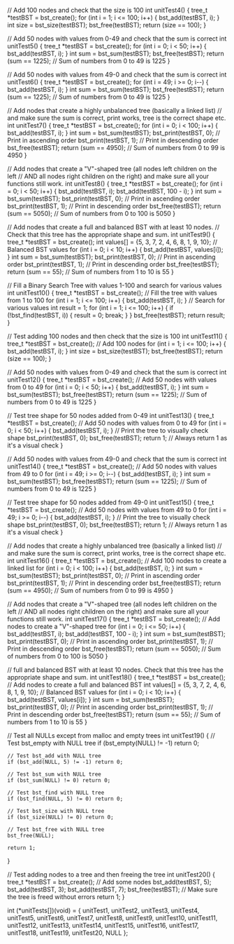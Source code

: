 // Add 100 nodes and check that the size is 100
int unitTest4() {
    tree_t *testBST = bst_create();
    for (int i = 1; i <= 100; i++) {
        bst_add(testBST, i);
    }
    int size = bst_size(testBST);
    bst_free(testBST);
    return (size == 100);
}

// Add 50 nodes with values from 0-49 and check that the sum is correct
int unitTest5() {
    tree_t *testBST = bst_create();
    for (int i = 0; i < 50; i++) {
        bst_add(testBST, i);
    }
    int sum = bst_sum(testBST);
    bst_free(testBST);
    return (sum == 1225); // Sum of numbers from 0 to 49 is 1225
}

// Add 50 nodes with values from 49-0 and check that the sum is correct
int unitTest6() {
    tree_t *testBST = bst_create();
    for (int i = 49; i >= 0; i--) {
        bst_add(testBST, i);
    }
    int sum = bst_sum(testBST);
    bst_free(testBST);
    return (sum == 1225); // Sum of numbers from 0 to 49 is 1225
}

// Add nodes that create a highly unbalanced tree (basically a linked list)
// and make sure the sum is correct, print works, tree is the correct shape etc.
int unitTest7() {
    tree_t *testBST = bst_create();
    for (int i = 0; i < 100; i++) {
        bst_add(testBST, i);
    }
    int sum = bst_sum(testBST);
    bst_print(testBST, 0); // Print in ascending order
    bst_print(testBST, 1); // Print in descending order
    bst_free(testBST);
    return (sum == 4950); // Sum of numbers from 0 to 99 is 4950
}

// Add nodes that create a "V"-shaped tree (all nodes left children on the left 
// AND all nodes right children on the right) and make sure all your functions still work.
int unitTest8() {
    tree_t *testBST = bst_create();
    for (int i = 0; i < 50; i++) {
        bst_add(testBST, i);
        bst_add(testBST, 100 - i);
    }
    int sum = bst_sum(testBST);
    bst_print(testBST, 0); // Print in ascending order
    bst_print(testBST, 1); // Print in descending order
    bst_free(testBST);
    return (sum == 5050); // Sum of numbers from 0 to 100 is 5050
}

// Add nodes that create a full and balanced BST with at least 10 nodes.
// Check that this tree has the appropriate shape and sum.
int unitTest9() {
    tree_t *testBST = bst_create();
    int values[] = {5, 3, 7, 2, 4, 6, 8, 1, 9, 10}; // Balanced BST values
    for (int i = 0; i < 10; i++) {
        bst_add(testBST, values[i]);
    }
    int sum = bst_sum(testBST);
    bst_print(testBST, 0); // Print in ascending order
    bst_print(testBST, 1); // Print in descending order
    bst_free(testBST);
    return (sum == 55); // Sum of numbers from 1 to 10 is 55
}

// Fill a Binary Search Tree with values 1-100 and search for various values
int unitTest10() {
    tree_t *testBST = bst_create();
    // Fill the tree with values from 1 to 100
    for (int i = 1; i <= 100; i++) {
        bst_add(testBST, i);
    }
    // Search for various values
    int result = 1;
    for (int i = 1; i <= 100; i++) {
        if (!bst_find(testBST, i)) {
            result = 0;
            break;
        }
    }
    bst_free(testBST);
    return result;
}

// Test adding 100 nodes and then check that the size is 100
int unitTest11() {
    tree_t *testBST = bst_create();
    // Add 100 nodes
    for (int i = 1; i <= 100; i++) {
        bst_add(testBST, i);
    }
    int size = bst_size(testBST);
    bst_free(testBST);
    return (size == 100);
}

// Add 50 nodes with values from 0-49 and check that the sum is correct
int unitTest12() {
    tree_t *testBST = bst_create();
    // Add 50 nodes with values from 0 to 49
    for (int i = 0; i < 50; i++) {
        bst_add(testBST, i);
    }
    int sum = bst_sum(testBST);
    bst_free(testBST);
    return (sum == 1225); // Sum of numbers from 0 to 49 is 1225
}

// Test tree shape for 50 nodes added from 0-49
int unitTest13() {
    tree_t *testBST = bst_create();
    // Add 50 nodes with values from 0 to 49
    for (int i = 0; i < 50; i++) {
        bst_add(testBST, i);
    }
    // Print the tree to visually check shape
    bst_print(testBST, 0);
    bst_free(testBST);
    return 1; // Always return 1 as it's a visual check
}

// Add 50 nodes with values from 49-0 and check that the sum is correct
int unitTest14() {
    tree_t *testBST = bst_create();
    // Add 50 nodes with values from 49 to 0
    for (int i = 49; i >= 0; i--) {
        bst_add(testBST, i);
    }
    int sum = bst_sum(testBST);
    bst_free(testBST);
    return (sum == 1225); // Sum of numbers from 0 to 49 is 1225
}

// Test tree shape for 50 nodes added from 49-0
int unitTest15() {
    tree_t *testBST = bst_create();
    // Add 50 nodes with values from 49 to 0
    for (int i = 49; i >= 0; i--) {
        bst_add(testBST, i);
    }
    // Print the tree to visually check shape
    bst_print(testBST, 0);
    bst_free(testBST);
    return 1; // Always return 1 as it's a visual check
}

// Add nodes that create a highly unbalanced tree (basically a linked list)
// and make sure the sum is correct, print works, tree is the correct shape etc.
int unitTest16() {
    tree_t *testBST = bst_create();
    // Add 100 nodes to create a linked list
    for (int i = 0; i < 100; i++) {
        bst_add(testBST, i);
    }
    int sum = bst_sum(testBST);
    bst_print(testBST, 0); // Print in ascending order
    bst_print(testBST, 1); // Print in descending order
    bst_free(testBST);
    return (sum == 4950); // Sum of numbers from 0 to 99 is 4950
}

// Add nodes that create a "V"-shaped tree (all nodes left children on the left 
// AND all nodes right children on the right) and make sure all your functions still work.
int unitTest17() {
    tree_t *testBST = bst_create();
    // Add nodes to create a "V"-shaped tree
    for (int i = 0; i <= 50; i++) {
        bst_add(testBST, i);
        bst_add(testBST, 100 - i);
    }
    int sum = bst_sum(testBST);
    bst_print(testBST, 0); // Print in ascending order
    bst_print(testBST, 1); // Print in descending order
    bst_free(testBST);
    return (sum == 5050); // Sum of numbers from 0 to 100 is 5050
}

// full and balanced BST with at least 10 nodes. Check that this tree has the appropriate shape and sum.
int unitTest18() {
    tree_t *testBST = bst_create();
    // Add nodes to create a full and balanced BST
    int values[] = {5, 3, 7, 2, 4, 6, 8, 1, 9, 10}; // Balanced BST values
    for (int i = 0; i < 10; i++) {
        bst_add(testBST, values[i]);
    }
    int sum = bst_sum(testBST);
    bst_print(testBST, 0); // Print in ascending order
    bst_print(testBST, 1); // Print in descending order
    bst_free(testBST);
    return (sum == 55); // Sum of numbers from 1 to 10 is 55
}

// Test all NULLs except from malloc and empty trees
int unitTest19() {
    // Test bst_empty with NULL tree
    if (bst_empty(NULL) != -1) return 0;

    // Test bst_add with NULL tree
    if (bst_add(NULL, 5) != -1) return 0;

    // Test bst_sum with NULL tree
    if (bst_sum(NULL) != 0) return 0;

    // Test bst_find with NULL tree
    if (bst_find(NULL, 5) != 0) return 0;

    // Test bst_size with NULL tree
    if (bst_size(NULL) != 0) return 0;

    // Test bst_free with NULL tree
    bst_free(NULL);
    
    return 1;
}

// Test adding nodes to a tree and then freeing the tree
int unitTest20() {
    tree_t *testBST = bst_create();
    // Add some nodes
    bst_add(testBST, 5);
    bst_add(testBST, 3);
    bst_add(testBST, 7);
    bst_free(testBST);
    // Make sure the tree is freed without errors
    return 1;
}

int (*unitTests[])(void) = {
    unitTest1,
    unitTest2,
    unitTest3,
    unitTest4,
    unitTest5,
    unitTest6,
    unitTest7,
    unitTest8,
    unitTest9,
    unitTest10,
    unitTest11,
    unitTest12,
    unitTest13,
    unitTest14,
    unitTest15,
    unitTest16,
    unitTest17,
    unitTest18,
    unitTest19,
    unitTest20,
    NULL
};
